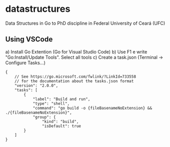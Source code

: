 # datastructures
Data Structures in Go to PhD discipline in Federal University of Ceará (UFC)

## Using VSCode

a) Install Go Extention (Go for Visual Studio Code)
b)  Use F1 e write "Go:Install/Update Tools". Select all tools
c) Create a task.json (Terminal -> Configure Tasks...)
``` vscode
{
    // See https://go.microsoft.com/fwlink/?LinkId=733558
    // for the documentation about the tasks.json format
    "version": "2.0.0",
    "tasks": [
        {
            "label": "Build and run",
            "type": "shell",
            "command": "go build -o {fileBasenameNoExtension} && ./{fileBasenameNoExtension}",
            "group": {
                "kind": "build",
                "isDefault": true
        }
    ]
}
```
